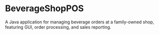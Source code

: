 # BeverageShopPOS
A Java application for managing beverage orders at a family-owned shop, featuring GUI, order processing, and sales reporting.
